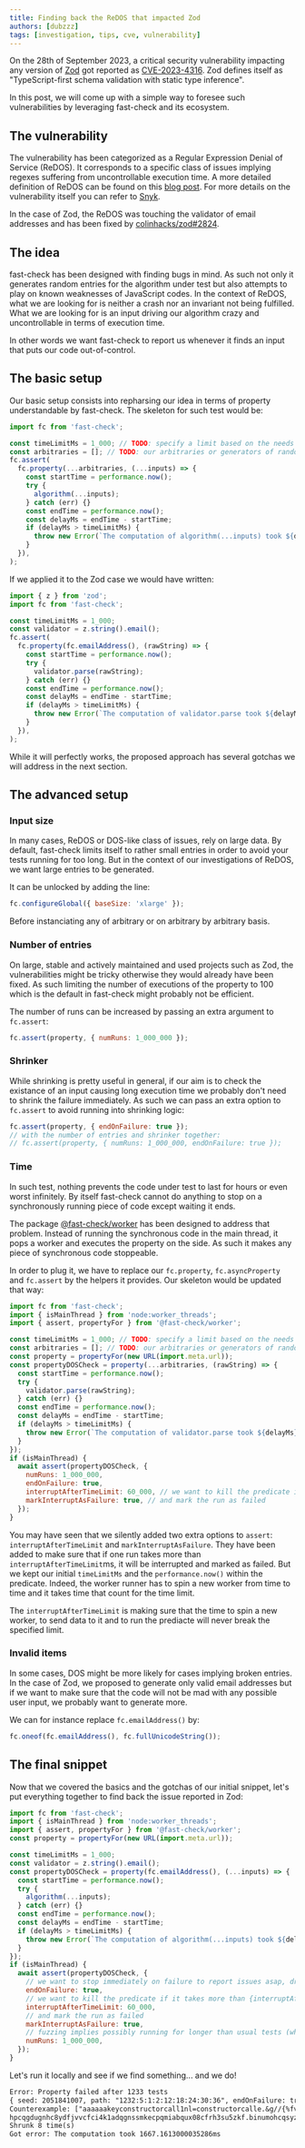 ```yaml
---
title: Finding back the ReDOS that impacted Zod
authors: [dubzzz]
tags: [investigation, tips, cve, vulnerability]
---
```


On the 28th of September 2023, a critical security vulnerability impacting any version of [Zod](https://zod.dev/) got reported as [CVE-2023-4316](https://www.cve.org/CVERecord?id=CVE-2023-4316). Zod defines itself as "TypeScript-first schema validation with static type inference".

In this post, we will come up with a simple way to foresee such vulnerabilities by leveraging fast-check and its ecosystem.

<!--truncate-->

## The vulnerability

The vulnerability has been categorized as a Regular Expression Denial of Service (ReDOS). It corresponds to a specific class of issues implying regexes suffering from uncontrollable execution time. A more detailed definition of ReDOS can be found on this [blog post](https://www.sonarsource.com/blog/vulnerable-regular-expressions-javascript/). For more details on the vulnerability itself you can refer to [Snyk](https://security.snyk.io/vuln/SNYK-JS-ZOD-5925617).

In the case of Zod, the ReDOS was touching the validator of email addresses and has been fixed by [colinhacks/zod#2824](https://github.com/colinhacks/zod/pull/2824).

## The idea

fast-check has been designed with finding bugs in mind. As such not only it generates random entries for the algorithm under test but also attempts to play on known weaknesses of JavaScript codes. In the context of ReDOS, what we are looking for is neither a crash nor an invariant not being fulfilled. What we are looking for is an input driving our algorithm crazy and uncontrollable in terms of execution time.

In other words we want fast-check to report us whenever it finds an input that puts our code out-of-control.

## The basic setup

Our basic setup consists into repharsing our idea in terms of property understandable by fast-check. The skeleton for such test would be:

```js
import fc from 'fast-check';

const timeLimitMs = 1_000; // TODO: specify a limit based on the needs of the algorithm
const arbitraries = []; // TODO: our arbitraries or generators of random data
fc.assert(
  fc.property(...arbitraries, (...inputs) => {
    const startTime = performance.now();
    try {
      algorithm(...inputs);
    } catch (err) {}
    const endTime = performance.now();
    const delayMs = endTime - startTime;
    if (delayMs > timeLimitMs) {
      throw new Error(`The computation of algorithm(...inputs) took ${delayMs}ms`);
    }
  }),
);
```

If we applied it to the Zod case we would have written:

```js
import { z } from 'zod';
import fc from 'fast-check';

const timeLimitMs = 1_000;
const validator = z.string().email();
fc.assert(
  fc.property(fc.emailAddress(), (rawString) => {
    const startTime = performance.now();
    try {
      validator.parse(rawString);
    } catch (err) {}
    const endTime = performance.now();
    const delayMs = endTime - startTime;
    if (delayMs > timeLimitMs) {
      throw new Error(`The computation of validator.parse took ${delayMs}ms`);
    }
  }),
);
```

While it will perfectly works, the proposed approach has several gotchas we will address in the next section.

## The advanced setup

### Input size

In many cases, ReDOS or DOS-like class of issues, rely on large data. By default, fast-check limits itself to rather small entries in order to avoid your tests running for too long. But in the context of our investigations of ReDOS, we want large entries to be generated.

It can be unlocked by adding the line:

```js
fc.configureGlobal({ baseSize: 'xlarge' });
```

Before instanciating any of arbitrary or on arbitrary by arbitrary basis.

### Number of entries

On large, stable and actively maintained and used projects such as Zod, the vulnerabilities might be tricky otherwise they would already have been fixed. As such limiting the number of executions of the property to 100 which is the default in fast-check might probably not be efficient.

The number of runs can be increased by passing an extra argument to `fc.assert`:

```js
fc.assert(property, { numRuns: 1_000_000 });
```

### Shrinker

While shrinking is pretty useful in general, if our aim is to check the existance of an input causing long execution time we probably don't need to shrink the failure immediately. As such we can pass an extra option to `fc.assert` to avoid running into shrinking logic:

```js
fc.assert(property, { endOnFailure: true });
// with the number of entries and shrinker together:
// fc.assert(property, { numRuns: 1_000_000, endOnFailure: true });
```

### Time

In such test, nothing prevents the code under test to last for hours or even worst infinitely. By itself fast-check cannot do anything to stop on a synchronously running piece of code except waiting it ends.

The package [@fast-check/worker](https://www.npmjs.com/package/@fast-check/worker) has been designed to address that problem. Instead of running the synchronous code in the main thread, it pops a worker and executes the property on the side. As such it makes any piece of synchronous code stoppeable.

In order to plug it, we have to replace our `fc.property`, `fc.asyncProperty` and `fc.assert` by the helpers it provides. Our skeleton would be updated that way:

```js
import fc from 'fast-check';
import { isMainThread } from 'node:worker_threads';
import { assert, propertyFor } from '@fast-check/worker';

const timeLimitMs = 1_000; // TODO: specify a limit based on the needs of the algorithm
const arbitraries = []; // TODO: our arbitraries or generators of random data
const property = propertyFor(new URL(import.meta.url));
const propertyDOSCheck = property(...arbitraries, (rawString) => {
  const startTime = performance.now();
  try {
    validator.parse(rawString);
  } catch (err) {}
  const endTime = performance.now();
  const delayMs = endTime - startTime;
  if (delayMs > timeLimitMs) {
    throw new Error(`The computation of validator.parse took ${delayMs}ms`);
  }
});
if (isMainThread) {
  await assert(propertyDOSCheck, {
    numRuns: 1_000_000,
    endOnFailure: true,
    interruptAfterTimeLimit: 60_000, // we want to kill the predicate if it takes more than {interruptAfterTimeLimit}ms
    markInterruptAsFailure: true, // and mark the run as failed
  });
}
```

You may have seen that we silently added two extra options to `assert`: `interruptAfterTimeLimit` and `markInterruptAsFailure`. They have been added to make sure that if one run takes more than `interruptAfterTimeLimit`ms, it will be interrupted and marked as failed. But we kept our initial `timeLimitMs` and the `performance.now()` within the predicate. Indeed, the worker runner has to spin a new worker from time to time and it takes time that count for the time limit.

The `interruptAfterTimeLimit` is making sure that the time to spin a new worker, to send data to it and to run the prediacte will never break the specified limit.

### Invalid items

In some cases, DOS might be more likely for cases implying broken entries. In the case of Zod, we proposed to generate only valid email addresses but if we want to make sure that the code will not be mad with any possible user input, we probably want to generate more.

We can for instance replace `fc.emailAddress()` by:

```js
fc.oneof(fc.emailAddress(), fc.fullUnicodeString());
```

## The final snippet

Now that we covered the basics and the gotchas of our initial snippet, let's put everything together to find back the issue reported in Zod:

```js
import fc from 'fast-check';
import { isMainThread } from 'node:worker_threads';
import { assert, propertyFor } from '@fast-check/worker';
const property = propertyFor(new URL(import.meta.url));

const timeLimitMs = 1_000;
const validator = z.string().email();
const propertyDOSCheck = property(fc.emailAddress(), (...inputs) => {
  const startTime = performance.now();
  try {
    algorithm(...inputs);
  } catch (err) {}
  const endTime = performance.now();
  const delayMs = endTime - startTime;
  if (delayMs > timeLimitMs) {
    throw new Error(`The computation of algorithm(...inputs) took ${delayMs}ms`);
  }
});
if (isMainThread) {
  await assert(propertyDOSCheck, {
    // we want to stop immediately on failure to report issues asap, drop it to have shrinking
    endOnFailure: true,
    // we want to kill the predicate if it takes more than {interruptAfterTimeLimit}ms
    interruptAfterTimeLimit: 60_000,
    // and mark the run as failed
    markInterruptAsFailure: true,
    // fuzzing implies possibly running for longer than usual tests (when we want to look for the issues, not in CI)
    numRuns: 1_000_000,
  });
}
```

Let's run it locally and see if we find something... and we do!

```txt
Error: Property failed after 1233 tests
{ seed: 2051841007, path: "1232:5:1:2:12:18:24:30:36", endOnFailure: true }
Counterexample: ["aaaaaakeyconstructorcall1nl=constructorcalle.&g//{%fvf|&q+!v7@npd.z3n5vfs0ivqopytanq2ye37swpycij2a0.v6usxu6qfov9sb9rmown92tk6omw7ujl4-pa274fnbgnx0l9xdn18rq.nmsvklo9r3a-frz-2.gxqagvl7h2c5.imvj9wk-tw1rv8a.i.q3
hpcqgdugnhc8ydfjvvcfci4k1adqgnssmkecpqmiabqux08cfrh3su5zkf.binumohcqsyzjjetfbuntgknunsjeklecfoirjngvpzi"]
Shrunk 8 time(s)
Got error: The computation took 1667.1613000035286ms
```
